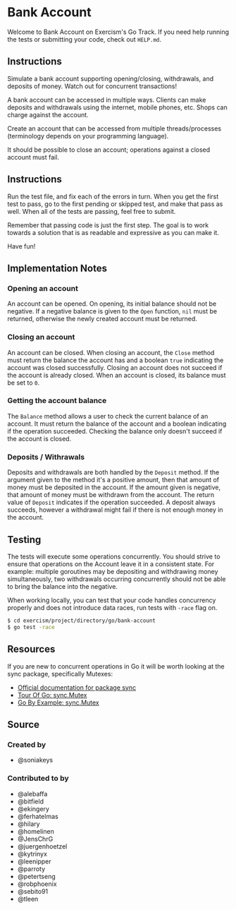 # Bank Account

Welcome to Bank Account on Exercism's Go Track.
If you need help running the tests or submitting your code, check out `HELP.md`.

## Instructions

Simulate a bank account supporting opening/closing, withdrawals, and deposits
of money. Watch out for concurrent transactions!

A bank account can be accessed in multiple ways. Clients can make
deposits and withdrawals using the internet, mobile phones, etc. Shops
can charge against the account.

Create an account that can be accessed from multiple threads/processes
(terminology depends on your programming language).

It should be possible to close an account; operations against a closed
account must fail.

## Instructions

Run the test file, and fix each of the errors in turn. When you get the
first test to pass, go to the first pending or skipped test, and make
that pass as well. When all of the tests are passing, feel free to
submit.

Remember that passing code is just the first step. The goal is to work
towards a solution that is as readable and expressive as you can make
it.

Have fun!

## Implementation Notes

### Opening an account

An account can be opened. On opening, its initial balance should not be negative. If a negative balance is given to the `Open` function, `nil` must be returned, otherwise the newly created account must be returned.

### Closing an account

An account can be closed. When closing an account, the `Close` method must return the balance the account has and a boolean `true` indicating the account was closed successfully. Closing an account does not succeed if the account is already closed. When an account is closed, its balance must be set to `0`.

### Getting the account balance

The `Balance` method allows a user to check the current balance of an account. It must return the balance of the account and a boolean indicating if the operation succeeded. Checking the balance only doesn't succeed if the account is closed.

### Deposits / Withrawals

Deposits and withdrawals are both handled by the `Deposit` method. If the argument given to the method it's a positive amount, then that amount of money must be deposited in the account. If the amount given is negative, that amount of money must be withdrawn from the account.
The return value of `Deposit` indicates if the operation succeeded. A deposit always succeeds, however a withdrawal might fail if there is not enough money in the account.

## Testing

The tests will execute some operations concurrently. You should strive
to ensure that operations on the Account leave it in a consistent state.
For example: multiple goroutines may be depositing and withdrawing money
simultaneously, two withdrawals occurring concurrently should not be able
to bring the balance into the negative.

When working locally, you can test that your code handles concurrency properly and does not introduce
data races, run tests with `-race` flag on.

```bash
$ cd exercism/project/directory/go/bank-account
$ go test -race
```

## Resources

If you are new to concurrent operations in Go it will be worth looking
at the sync package, specifically Mutexes:

- [Official documentation for package sync](https://golang.org/pkg/sync/)
- [Tour Of Go: sync.Mutex](https://tour.golang.org/concurrency/9)
- [Go By Example: sync.Mutex](https://gobyexample.com/mutexes)

## Source

### Created by

- @soniakeys

### Contributed to by

- @alebaffa
- @bitfield
- @ekingery
- @ferhatelmas
- @hilary
- @homelinen
- @JensChrG
- @juergenhoetzel
- @kytrinyx
- @leenipper
- @parroty
- @petertseng
- @robphoenix
- @sebito91
- @tleen